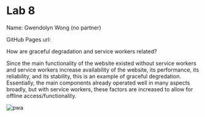 # Lab 8

Name: Gwendolyn Wong (no partner)

GitHub Pages url: 

How are graceful degradation and service workers related?

Since the main functionality of the website existed without service workers and service workers increase availability of the website, its performance, its reliability, and its stability, this is an example of graceful degredation. Essentially, the main components already operated well in many aspects broadly, but with service workers, these factors are increased to allow for offline access/functionality. 

![pwa](https://github.com/gwendawong/Lab8-CSE110/assets/146399774/6d3b15ce-f82a-476f-a8a1-9da410af4108)
